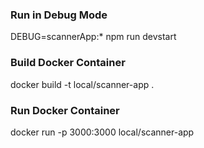 


### Run in Debug Mode
DEBUG=scannerApp:* npm run devstart

### Build Docker Container
docker build -t local/scanner-app . 

### Run Docker Container
docker run -p 3000:3000 local/scanner-app